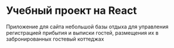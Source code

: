 # Учебный проект на React

Приложение для сайта небольшой базы отдыха для управления регистрацией
прибытия и выписки гостей, размещения их в забронированных гостевый
коттеджах